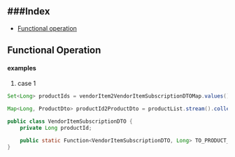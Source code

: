 ###Index
---

* [Functional operation](#functional-operation)


Functional Operation
---
#### examples
1. case 1

```java
Set<Long> productIds = vendorItem2VendorItemSubscriptionDTOMap.values().stream().map(VendorItemSubscriptionDTO::getProductId).collect(Collectors.toSet());

Map<Long, ProductDto> productId2ProductDto = productList.stream().collect(toMap(ProductDto::getProductId, Function.identity()));

public class VendorItemSubscriptionDTO {
    private Long productId;

    public static Function<VendorItemSubscriptionDTO, Long> TO_PRODUCT_ID = VendorItemSubscriptionDTO::getProductId;
}
```
